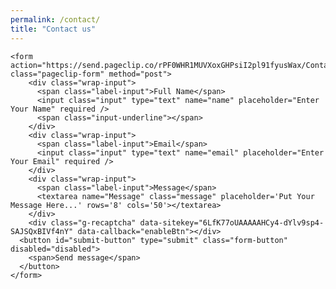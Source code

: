 ```yaml
---
permalink: /contact/
title: "Contact us"
---
```

<link rel="stylesheet" href="https://cdnjs.cloudflare.com/ajax/libs/font-awesome/4.7.0/css/font-awesome.min.css" />

<div class="contact-page">
  <div id="pop-up"></div>
  <div class="contact-form">
      
    <form action="https://send.pageclip.co/rPF0WHR1MUVXoxGHPsiI2pl91fyusWax/Contact" class="pageclip-form" method="post">
        <div class="wrap-input">
          <span class="label-input">Full Name</span>
          <input class="input" type="text" name="name" placeholder="Enter Your Name" required />
          <span class="input-underline"></span>
        </div>
        <div class="wrap-input">
          <span class="label-input">Email</span>
          <input class="input" type="text" name="email" placeholder="Enter Your Email" required />
        </div>      
        <div class="wrap-input">
          <span class="label-input">Message</span>
          <textarea name="Message" class="message" placeholder='Put Your Message Here...' rows='8' cols='50'></textarea>
        </div>
        <div class="g-recaptcha" data-sitekey="6LfK77oUAAAAAHCy4-dYlv9sp4-SAJSQxBIVf4nY" data-callback="enableBtn"></div>
      <button id="submit-button" type="submit" class="form-button" disabled="disabled">
        <span>Send message</span>
      </button>
    </form>

  </div>
</div>

<script src="https://s.pageclip.co/v1/pageclip.js" charset="utf-8"></script>
<script type='text/javascript'>
 function enableBtn(){
   document.getElementById("submit-button").disabled = false;
 }
</script>